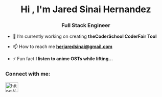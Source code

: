 <h1 align="center">Hi , I'm Jared Sinai Hernandez</h1>
<h3 align="center">Full Stack Engineer</h3>

- 🔭 I’m currently working on creating **theCoderSchool CoderFair Tool**

- 📫 How to reach me **herjaredsinai@gmail.com**

- ⚡ Fun fact **I listen to anime OSTs while lifting...**

<h3 align="left">Connect with me:</h3>
<p align="left">
<a href="https://www.linkedin.com/in/jaredsina/" target="blank"><img align="center" src="https://raw.githubusercontent.com/rahuldkjain/github-profile-readme-generator/master/src/images/icons/Social/linked-in-alt.svg" alt="https://www.linkedin.com/in/jared-hernandez-33a857116/" height="30" width="40" /></a>
</p>


